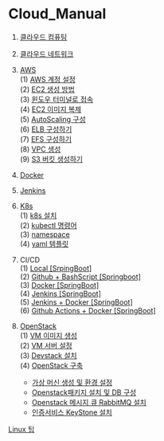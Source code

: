 # Cloud_Manual

1. [클라우드 컴퓨팅](./Data/Document/%ED%81%B4%EB%9D%BC%EC%9A%B0%EB%93%9C%20%EC%BB%B4%ED%93%A8%ED%8C%85.md)<br>
2. [클라우드 네트워크](./Data/Document/%ED%81%B4%EB%9D%BC%EC%9A%B0%EB%93%9C%20%EB%84%A4%ED%8A%B8%EC%9B%8C%ED%81%AC.md)
3. [AWS](./Data/Document/AWS.md)<br>
   (1) [AWS 계정 설정](./Data/Document/AWSaccount.md)<br>
   (2) [EC2 생성 방법](./Data/Document/EC2.md)<br>
   (3) [윈도우 터미널로 접속](./Data/Document/%ED%84%B0%EB%AF%B8%EB%84%90.md)<br>
   (4) [EC2 이미지 복제](./Data/Document/EC2_Img.md)<br>
   (5) [AutoScaling 구성](./Data/Document/AutoScaling.md)<br>
   (6) [ELB 구성하기](./Data/Document/ELB.md)<br>
   (7) [EFS 구성하기](./Data/Document/EFS.md)<br>
   (8) [VPC 생성](./Data/Document/VPC.md)<br>
   (9) [S3 버킷 생성하기](./Data/Document/S3-Bucket.md)<br>

4. [Docker](./Data/Document/Docker.md)
5. [Jenkins](./Data/Document/Jenkins.md)
6. [K8s](./Data/Document/k8s.md)<br>
   (1) [k8s 설치](./Data/Document/k8s%20%EC%84%A4%EC%B9%98.md)<br>
   (2) [kubectl 명령어](./Data/Document/kubectl%EB%AA%85%EB%A0%B9%EC%96%B4.md)<br>
   (3) [namespace](./Data/Document/k8s_namespace.md)<br>
   (4) [yaml 템플릿](./Data/Document/k8s_yaml.md)

7. CI/CD<br>
   (1) [Local [SrpingBoot]](./Data/Document/Local%20%5BSpringBoot%5D.md)<br>
   (2) [Github + BashScript [Springboot]](./Data/Document/Github%20%5BSpringBoot%5D.md)<br>
   (3) [Docker [SpringBoot]](./Data/Document/Docker%20%5BSpringboot%5D.md)<br>
   (4) [Jenkins [SpringBoot]](./Data/Document/Jenkins%20%5BSpringBooot%5D.md)<br>
   (5) [Jenkins + Docker [SpringBoot]](./Data/Document/Jenkins%2BDocker%20%5BSpringBoot%5D.md)<br>
   (6) [Github Actions + Docker [SpringBoot]](./Data/Document/GithubActions%2BDocker%20%5BSpringBoot%5D.md)

8. [OpenStack](./Data/Document/OpenStack.md)<br>
   (1) [VM 이미지 생성](./Data/Document/VM.md)<br>
   (2) [VM 서버 설정](./Data/Document/openstack-vmset.md)<br>
   (3) [Devstack 설치](./Data/Document/Devstack.md)<br>
   (4) [OpenStack 구축](./Data/Document/OpenStack%EA%B5%AC%EC%B6%95.md)

   - [가상 머신 생성 및 환경 설정](./Data/Document/%EA%B0%80%EC%83%81%20%EB%A8%B8%EC%8B%A0%20%EC%83%9D%EC%84%B1%20%EB%B0%8F%20%ED%99%98%EA%B2%BD%20%EC%84%A4%EC%A0%95.md)
   - [Openstack패키지 설치 및 DB 구성](./Data/Document/Openstack%ED%8C%A8%ED%82%A4%EC%A7%80%20%EC%84%A4%EC%B9%98%20%EB%B0%8F%20DB%20%EA%B5%AC%EC%84%B1.md)
   - [Openstack 메시지 큐 RabbitMQ 설치](./Data/Document/Openstack%20%EB%A9%94%EC%8B%9C%EC%A7%80%20%ED%81%90%20RabbitMQ%20%EC%84%A4%EC%B9%98.md)
   - [인증서비스 KeyStone 설치](./Data/Document/Openstack_keystone.md)

[Linux 팁](./Data/Document/Linux.md)
